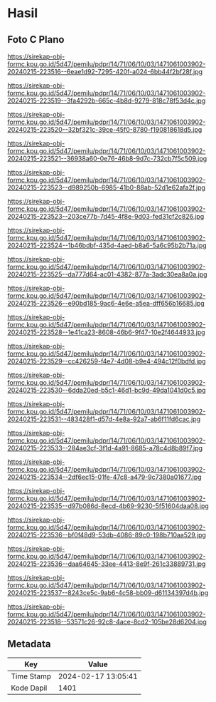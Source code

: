 # Hasil

## Foto C Plano

https://sirekap-obj-formc.kpu.go.id/5d47/pemilu/pdpr/14/71/06/10/03/1471061003902-20240215-223516--6eae1d92-7295-420f-a024-6bb44f2bf28f.jpg

https://sirekap-obj-formc.kpu.go.id/5d47/pemilu/pdpr/14/71/06/10/03/1471061003902-20240215-223519--3fa4292b-665c-4b8d-9279-818c78f53d4c.jpg

https://sirekap-obj-formc.kpu.go.id/5d47/pemilu/pdpr/14/71/06/10/03/1471061003902-20240215-223520--32bf321c-39ce-45f0-8780-f190818618d5.jpg

https://sirekap-obj-formc.kpu.go.id/5d47/pemilu/pdpr/14/71/06/10/03/1471061003902-20240215-223521--36938a60-0e76-46b8-9d7c-732cb7f5c509.jpg

https://sirekap-obj-formc.kpu.go.id/5d47/pemilu/pdpr/14/71/06/10/03/1471061003902-20240215-223523--d989250b-6985-41b0-88ab-52d1e62afa2f.jpg

https://sirekap-obj-formc.kpu.go.id/5d47/pemilu/pdpr/14/71/06/10/03/1471061003902-20240215-223523--203ce77b-7d45-4f8e-9d03-fed31cf2c826.jpg

https://sirekap-obj-formc.kpu.go.id/5d47/pemilu/pdpr/14/71/06/10/03/1471061003902-20240215-223524--1b46bdbf-435d-4aed-b8a6-5a6c95b2b71a.jpg

https://sirekap-obj-formc.kpu.go.id/5d47/pemilu/pdpr/14/71/06/10/03/1471061003902-20240215-223525--da777d64-ac01-4382-877a-3adc30ea8a0a.jpg

https://sirekap-obj-formc.kpu.go.id/5d47/pemilu/pdpr/14/71/06/10/03/1471061003902-20240215-223526--e90bd185-9ac6-4e6e-a5ea-dff656b16685.jpg

https://sirekap-obj-formc.kpu.go.id/5d47/pemilu/pdpr/14/71/06/10/03/1471061003902-20240215-223528--1e41ca23-8608-46b6-9f47-10e2f4644933.jpg

https://sirekap-obj-formc.kpu.go.id/5d47/pemilu/pdpr/14/71/06/10/03/1471061003902-20240215-223529--cc426259-f4e7-4d08-b9e4-494c12f0bdfd.jpg

https://sirekap-obj-formc.kpu.go.id/5d47/pemilu/pdpr/14/71/06/10/03/1471061003902-20240215-223530--6dda20ed-b5c1-46d1-bc9d-49da1041d0c5.jpg

https://sirekap-obj-formc.kpu.go.id/5d47/pemilu/pdpr/14/71/06/10/03/1471061003902-20240215-223531--483428f1-d57d-4e8a-92a7-ab6f11fd6cac.jpg

https://sirekap-obj-formc.kpu.go.id/5d47/pemilu/pdpr/14/71/06/10/03/1471061003902-20240215-223533--284ae3cf-3f1d-4a91-8685-a78c4d8b89f7.jpg

https://sirekap-obj-formc.kpu.go.id/5d47/pemilu/pdpr/14/71/06/10/03/1471061003902-20240215-223534--2df6ec15-01fe-47c8-a479-9c7380a01677.jpg

https://sirekap-obj-formc.kpu.go.id/5d47/pemilu/pdpr/14/71/06/10/03/1471061003902-20240215-223535--d97b086d-8ecd-4b69-9230-5f51604daa08.jpg

https://sirekap-obj-formc.kpu.go.id/5d47/pemilu/pdpr/14/71/06/10/03/1471061003902-20240215-223536--bf0f48d9-53db-4086-89c0-198b710aa529.jpg

https://sirekap-obj-formc.kpu.go.id/5d47/pemilu/pdpr/14/71/06/10/03/1471061003902-20240215-223536--daa64645-33ee-4413-8e9f-261c33889731.jpg

https://sirekap-obj-formc.kpu.go.id/5d47/pemilu/pdpr/14/71/06/10/03/1471061003902-20240215-223537--8243ce5c-9ab6-4c58-bb09-d61134397d4b.jpg

https://sirekap-obj-formc.kpu.go.id/5d47/pemilu/pdpr/14/71/06/10/03/1471061003902-20240215-223518--53571c26-92c8-4ace-8cd2-105be28d6204.jpg


## Metadata

| Key        | Value               |
| ---------- | ------------------- |
| Time Stamp | 2024-02-17 13:05:41 |
| Kode Dapil | 1401                |



